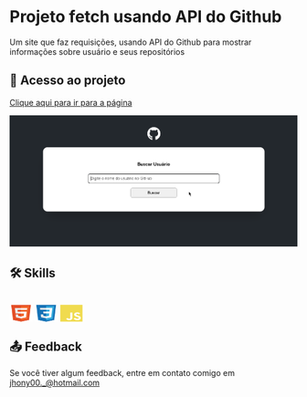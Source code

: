 # Projeto fetch usando API do Github
Um site que faz requisições, usando API do Github para mostrar informações sobre usuário e seus repositórios 

## 🔗 Acesso ao projeto
<a href="https://jhonyfreitasdev.github.io/projeto-ferch-com-api-do-github/">Clique aqui para ir para a página</a>

[<img src="src/gif/tela.gif">](https://jhonyfreitasdev.github.io/projeto-fetch-com-api-do-github/)

## 🛠 Skills
<div style="display: inline_block"><br>
  <img align="center" alt="HTML" height="30" width="40" src="https://raw.githubusercontent.com/devicons/devicon/master/icons/html5/html5-original.svg">
  <img align="center" alt="CSS" height="30" width="40" src="https://raw.githubusercontent.com/devicons/devicon/master/icons/css3/css3-original.svg">
  <img align="center" alt="Js" height="30" width="40" src="https://raw.githubusercontent.com/devicons/devicon/master/icons/javascript/javascript-plain.svg">
</div>

## 📤 Feedback
Se você tiver algum feedback, entre em contato comigo em jhony00._@hotmail.com
